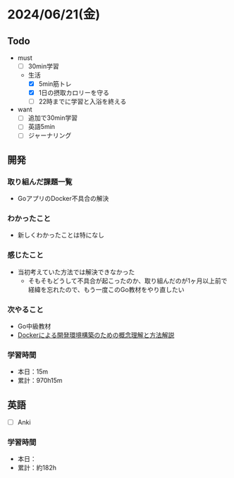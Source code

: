 # 2024/06/21(金)

## Todo

- must
  - [ ] 30min学習
  - 生活
    - [x] 5min筋トレ
    - [x] 1日の摂取カロリーを守る
    - [ ] 22時までに学習と入浴を終える
- want
  - [ ] 追加で30min学習
  - [ ] 英語5min
  - [ ] ジャーナリング

## 開発

### 取り組んだ課題一覧

- GoアプリのDocker不具合の解決

### わかったこと

- 新しくわかったことは特になし

### 感じたこと

- 当初考えていた方法では解決できなかった
  - そもそもどうして不具合が起こったのか、取り組んだのが1ヶ月以上前で経緯を忘れたので、もう一度このGo教材をやり直したい

### 次やること

- Go中級教材
- [Dockerによる開発環境構築のための概念理解と方法解説](https://qiita.com/S4nTo/items/977d28b0eac316915702)

### 学習時間

- 本日：15m
- 累計：970h15m

## 英語

- [ ] Anki

### 学習時間

- 本日：
- 累計：約182h
